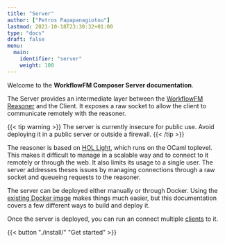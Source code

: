 ```yaml
---
title: "Server"
author: ["Petros Papapanagiotou"]
lastmod: 2021-10-18T23:30:32+01:00
type: "docs"
draft: false
menu:
  main:
    identifier: "server"
    weight: 100
---
```


Welcome to the **WorkflowFM Composer Server documentation**.

The Server provides an intermediate layer between the [WorkflowFM Reasoner](http://docs.workflowfm.com/workflowfm-reasoner/) and the Client. It exposes a raw socket to allow the client to communicate remotely with the reasoner.

{{< tip warning >}}
The server is currently insecure for public use. Avoid deploying it in a public server or outside a firewall.
{{< /tip >}}

The reasoner is based on [HOL Light](https://github.com/jrh13/hol-light), which runs on the OCaml toplevel. This makes it difficult to manage in a scalable way and to connect to it remotely or through the web. It also limits its usage to a single user. The server addresses theses issues by managing connections through a raw socket and queueing requests to the reasoner.

The server can be deployed either manually or through Docker. Using the [existing Docker image](https://github.com/workflowfm/workflowfm-composer/pkgs/container/composer-server) makes things much easier, but this documentation covers a few different ways to build and deploy it.

Once the server is deployed, you can run an connect multiple [clients](../client) to it.

{{< button "./install/" "Get started" >}}
